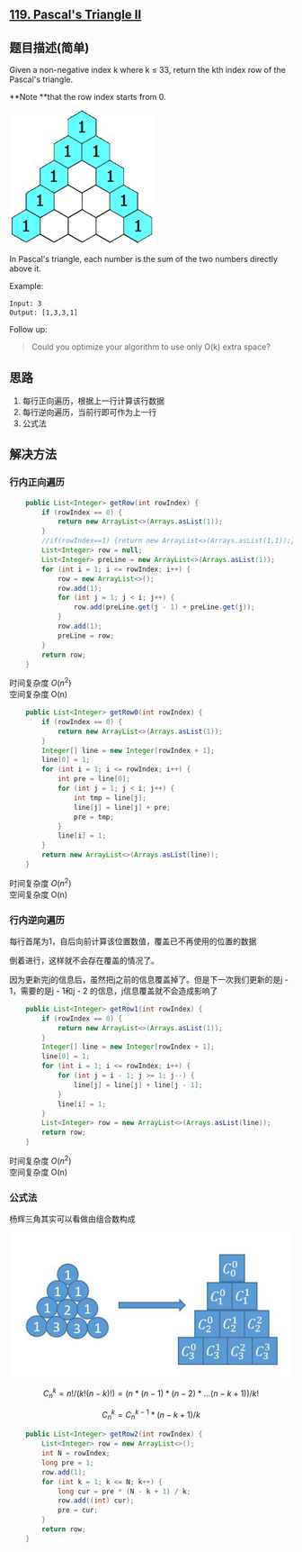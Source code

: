 ## [119. Pascal's Triangle II](https://leetcode-cn.com/problems/pascals-triangle-ii/)

## 题目描述\(简单\)

Given a non-negative index k where k ≤ 33, return the kth index row of the Pascal's triangle.

**Note **that the row index starts from 0.

![](../assets/leetcode-note/101-200/119-p-1.png)

In Pascal's triangle, each number is the sum of the two numbers directly above it.

Example:

```
Input: 3
Output: [1,3,3,1]
```

Follow up:

> Could you optimize your algorithm to use only O\(k\) extra space?

## 思路

1. 每行正向遍历，根据上一行计算该行数据
2. 每行逆向遍历，当前行即可作为上一行
3. 公式法

## 解决方法

### 行内正向遍历

```java
    public List<Integer> getRow(int rowIndex) {
        if (rowIndex == 0) {
            return new ArrayList<>(Arrays.asList(1));
        }
        //if(rowIndex==1) {return new ArrayList<>(Arrays.asList(1,1));}
        List<Integer> row = null;
        List<Integer> preLine = new ArrayList<>(Arrays.asList(1));
        for (int i = 1; i <= rowIndex; i++) {
            row = new ArrayList<>();
            row.add(1);
            for (int j = 1; j < i; j++) {
                row.add(preLine.get(j - 1) + preLine.get(j));
            }
            row.add(1);
            preLine = row;
        }
        return row;
    }
```

时间复杂度 $O(n^2)$  
空间复杂度 O\(n\)

```java
    public List<Integer> getRow0(int rowIndex) {
        if (rowIndex == 0) {
            return new ArrayList<>(Arrays.asList(1));
        }
        Integer[] line = new Integer[rowIndex + 1];
        line[0] = 1;
        for (int i = 1; i <= rowIndex; i++) {
            int pre = line[0];
            for (int j = 1; j < i; j++) {
                int tmp = line[j];
                line[j] = line[j] + pre;
                pre = tmp;
            }
            line[i] = 1;
        }
        return new ArrayList<>(Arrays.asList(line));
    }
```

时间复杂度 $O(n^2)$  
空间复杂度 O\(n\)

### 行内逆向遍历

每行首尾为1，自后向前计算该位置数值，覆盖已不再使用的位置的数据

倒着进行，这样就不会存在覆盖的情况了。

因为更新完j的信息后，虽然把j之前的信息覆盖掉了。但是下一次我们更新的是j - 1，需要的是j - 1和j - 2 的信息，j信息覆盖就不会造成影响了

```java
    public List<Integer> getRow1(int rowIndex) {
        if (rowIndex == 0) {
            return new ArrayList<>(Arrays.asList(1));
        }
        Integer[] line = new Integer[rowIndex + 1];
        line[0] = 1;
        for (int i = 1; i <= rowIndex; i++) {
            for (int j = i - 1; j >= 1; j--) {
                line[j] = line[j] + line[j - 1];
            }
            line[i] = 1;
        }
        List<Integer> row = new ArrayList<>(Arrays.asList(line));
        return row;
    }
```

时间复杂度 $O(n^2)$  
空间复杂度 O\(n\)

### 公式法
杨辉三角其实可以看做由组合数构成

![](../assets/leetcode-note/101-200/119-s-3-1.png)

$$ C_n^k = n!/(k!(n-k)!) = (n*(n-1)*(n-2)*...(n-k+1))/k! $$

$$ C_n^k = C_n^{k-1} * (n-k+1)/k $$

```java
    public List<Integer> getRow2(int rowIndex) {
        List<Integer> row = new ArrayList<>();
        int N = rowIndex;
        long pre = 1;
        row.add(1);
        for (int k = 1; k <= N; k++) {
            long cur = pre * (N - k + 1) / k;
            row.add((int) cur);
            pre = cur;
        }
        return row;
    }
```



